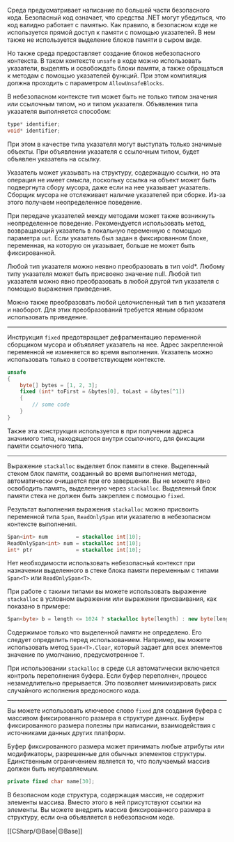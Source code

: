 Среда предусматривает написание по большей части безопасного кода. Безопасный код означает, что средства .NET могут убедиться, что код валидно работает с памятью. Как правило, в безопасном коде не используется прямой доступ к памяти с помощью указателей. В нем также не используется выделение блоков памяти в сыром виде.

Но также среда предоставляет создание блоков небезопасного контекста. В таком контексте `unsafe` в коде можно использовать указатели, выделять и освобождать блоки памяти, а также обращаться к методам с помощью указателей функций.
При этом компиляция должна проходить с параметром `AllowUnsafeBlocks`.

В небезопасном контексте тип может быть не только типом значения или ссылочным типом, но и типом указателя. Объявления типа указателя выполняется способом:

```c#
type* identifier;
void* identifier;
```

При этом в качестве типа указателя могут выступать только значимые объекты. При объявлении указателя с ссылочным типом, будет объявлен указатель на ссылку.

Указатель может указывать на структуру, содержащую ссылки, но эта операция не имеет смысла, поскольку ссылка на объект может быть подвергнута сбору мусора, даже если на нее указывает указатель. Сборщик мусора не отслеживает наличие указателей при сборке. Из-за этого получаем неопределенное поведение.

При передаче указателей между методами может также возникнуть неопределенное поведение. Рекомендуется использовать метод, возвращающий указатель в локальную переменную с помощью параметра `out`. Если указатель был задан в фиксированном блоке, переменная, на которую он указывает, больше не может быть фиксированной.

Любой тип указателя можно неявно преобразовать в тип void*. Любому типу указателя может быть присвоено значение null. Любой тип указателя можно явно преобразовать в любой другой тип указателя с помощью выражения приведения.

Можно также преобразовать любой целочисленный тип в тип указателя и наоборот. Для этих преобразований требуется явным образом использовать приведение.

---

Инструкция `fixed` предотвращает дефрагментацию переменной сборщиком мусора и объявляет указатель на нее. Адрес закрепленной переменной не изменяется во время выполнения. Указатель можно использовать только в соответствующем контексте.

```c#
unsafe
{
    byte[] bytes = [1, 2, 3];
    fixed (int* toFirst = &bytes[0], toLast = &bytes[^1]) 
    {
	    // some code
    }
}
```

Также эта конструкция используется в при получении адреса значимого типа, находящегося внутри ссылочного, для фиксации памяти ссылочного типа.

---

Выражение `stackalloc` выделяет блок памяти в стеке. Выделенный стеком блок памяти, созданный во время выполнения метода, автоматически очищается при его завершении. Вы не можете явно освободить память, выделенную через `stackalloс`. Выделенный блок памяти стека не должен быть закреплен с помощью `fixed`.

Результат выполнения выражения `stackalloc` можно присвоить переменной типа `Span`, `ReadOnlySpan` или указателю в небезопасном контексте выполнения.

```c#
Span<int> num         = stackalloc int[10];
ReadOnlySpan<int> num = stackalloc int[10];
int* ptr              = stackalloc int[10];
```

Нет необходимости использовать небезопасный контекст при назначении выделенного в стеке блока памяти переменным с типами `Span<T>` или `ReadOnlySpan<T>`.

При работе с такими типами вы можете использовать выражение `stackalloc` в условном выражении или выражении присваивания, как показано в примере:

```c#
Span<byte> b = length <= 1024 ? stackalloc byte[length] : new byte[length];
```

Содержимое только что выделенной памяти не определено. Его следует определить перед использованием. Например, вы можете использовать метод `Span<T>.Clear`, который задает для всех элементов значение по умолчанию, предусмотренное `T`.

При использовании `stackalloc` в среде `CLR` автоматически включается контроль переполнения буфера. Если буфер переполнен, процесс незамедлительно прерывается. Это позволяет минимизировать риск случайного исполнения вредоносного кода.

---

Вы можете использовать ключевое слово `fixed`  для создания буфера с массивом фиксированного размера в структуре данных. Буферы фиксированного размера полезны при написании, взаимодействия с источниками данных других платформ. 

Буфер фиксированного размера может принимать любые атрибуты или модификаторы, разрешенные для обычных элементов структуры. Единственным ограничением является то, что получаемый массив должен быть неуправляемым.

```c#
private fixed char name[30];
```

В безопасном коде структура, содержащая массив, не содержит элементы массива. Вместо этого в ней присутствуют ссылки на элементы. Вы можете внедрить массив фиксированного размера в структуру, если она объявляется в небезопасном коде.

[[СSharp/🟡Base|🟡Base]]